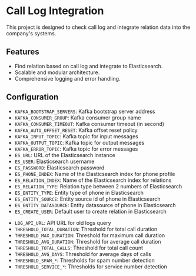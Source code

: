 # Call Log Integration
This project is designed to check call log and integrate relation data into the company's systems.

## Features

- Find relation based on call log and integrate to Elasticsearch.
- Scalable and modular architecture.
- Comprehensive logging and error handling.

## Configuration
- `KAFKA_BOOTSTRAP_SERVERS`: Kafka bootstrap server address
- `KAFKA_CONSUMER_GROUP`: Kafka consumer group name
- `KAFKA_CONSUMER_TIMEOUT`: Kafka consumer timeout (in second)
- `KAFKA_AUTO_OFFSET_RESET`: Kafka offset reset policy
- `KAFKA_INPUT_TOPIC`: Kafka topic for input messages
- `KAFKA_OUTPUT_TOPIC`: Kafka topic for output messages
- `KAFKA_ERROR_TOPIC`: Kafka topic for error messages
- `ES_URL`: URL of the Elasticsearch instance
- `ES_USER`: Elasticsearch username
- `ES_PASSWORD`: Elasticsearch password
- `ES_PHONE_INDEX`: Name of the Elasticsearch index for phone profile
- `ES_RELATION_INDEX`: Name of the Elasticsearch index for relations
- `ES_RELATION_TYPE`: Relation type between 2 numbers of Elasticsearch
- `ES_ENTITY_TYPE`: Entity type of phone in Elasticsearch
- `ES_ENTITY_SOURCE`: Entity source id of phone in Elasticsearch
- `ES_ENTITY_DATASOURCE`: Entity datasource of phone in Elasticsearch
- `ES_CREATE_USER`: Default user to create relation in Elasticsearch
<!-- - `CLICKHOUSE_URL`: ClickHouse database URL
- `CLICKHOUSE_TABLE`: ClickHouse table name -->
- `LOG_API_URL`: API URL for old logs query
- `THRESHOLD_TOTAL_DURATION`: Threshold for total call duration
- `THRESHOLD_MAX_DURATION`: Threshold for maximum call duration
- `THRESHOLD_AVG_DURATION`: Threshold for average call duration
- `THRESHOLD_TOTAL_CALLS`: Threshold for total call count
- `THRESHOLD_AVG_DAYS`: Threshold for average days of calls
- `THRESHOLD_SPAM_*`: Thresholds for spam number detection
- `THRESHOLD_SERVICE_*`: Thresholds for service number detection
<!-- - `MAX_WORKERS`: Maximum number of worker threads -->